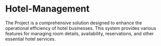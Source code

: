 # Hotel-Management
The Project is a comprehensive solution designed to enhance the operational efficiency of hotel businesses. This system provides various features for managing room details, availability, reservations, and other essential hotel services.
